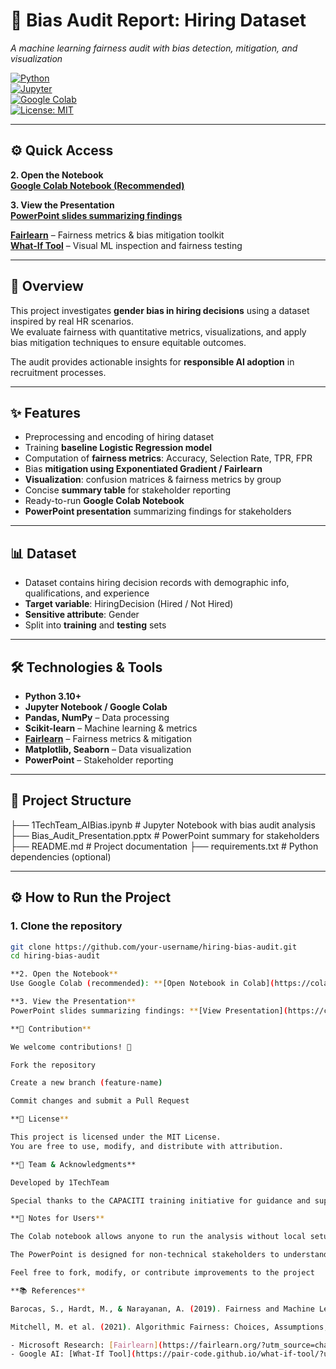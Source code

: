 # 🤖 Bias Audit Report: Hiring Dataset  

_A machine learning fairness audit with bias detection, mitigation, and visualization_  

[![Python](https://img.shields.io/badge/Python-3.10+-blue.svg)](https://www.python.org/)  
[![Jupyter](https://img.shields.io/badge/Notebook-Jupyter-orange.svg)](https://jupyter.org/)  
[![Google Colab](https://colab.research.google.com/assets/colab-badge.svg)](https://colab.research.google.com/drive/1djf_4VohnSw0qD3d5xZ9PqA_3QgY73Oa?usp=sharing)  
[![License: MIT](https://img.shields.io/badge/License-MIT-yellow.svg)](LICENSE)  

---

## ⚙️ Quick Access  

**2. Open the Notebook**  
**[Google Colab Notebook (Recommended)](https://colab.research.google.com/drive/1djf_4VohnSw0qD3d5xZ9PqA_3QgY73Oa?usp=sharing)**  

**3. View the Presentation**  
**[PowerPoint slides summarizing findings](https://capeitinitiative-my.sharepoint.com/:p:/g/personal/nontathu_sikhwebu_capaciti_org_za/EXt5hfJhKo5Cq8XBpc-r6SwBYJpw_bMvvUX5FJoixSh6rg?e=tr8MF8)**  

**[Fairlearn](https://fairlearn.org/?utm_source=chatgpt.com)** – Fairness metrics & bias mitigation toolkit  
**[What-If Tool](https://pair-code.github.io/what-if-tool/?utm_source=chatgpt.com)** – Visual ML inspection and fairness testing

---

## 📌 Overview  

This project investigates **gender bias in hiring decisions** using a dataset inspired by real HR scenarios.  
We evaluate fairness with quantitative metrics, visualizations, and apply bias mitigation techniques to ensure equitable outcomes.  

The audit provides actionable insights for **responsible AI adoption** in recruitment processes.  

---

## ✨ Features  

- Preprocessing and encoding of hiring dataset  
- Training **baseline Logistic Regression model**  
- Computation of **fairness metrics**: Accuracy, Selection Rate, TPR, FPR  
- Bias **mitigation using Exponentiated Gradient / Fairlearn**  
- **Visualization**: confusion matrices & fairness metrics by group  
- Concise **summary table** for stakeholder reporting  
- Ready-to-run **Google Colab Notebook**  
- **PowerPoint presentation** summarizing findings for stakeholders  

---

## 📊 Dataset  

- Dataset contains hiring decision records with demographic info, qualifications, and experience  
- **Target variable**: HiringDecision (Hired / Not Hired)  
- **Sensitive attribute**: Gender  
- Split into **training** and **testing** sets  

---

## 🛠️ Technologies & Tools  

- **Python 3.10+**  
- **Jupyter Notebook / Google Colab**  
- **Pandas, NumPy** – Data processing  
- **Scikit-learn** – Machine learning & metrics  
- **[Fairlearn](https://fairlearn.org/?utm_source=chatgpt.com)** – Fairness metrics & mitigation  
- **Matplotlib, Seaborn** – Data visualization  
- **PowerPoint** – Stakeholder reporting  

---

## 📂 Project Structure  


├── 1TechTeam_AIBias.ipynb # Jupyter Notebook with bias audit analysis
├── Bias_Audit_Presentation.pptx # PowerPoint summary for stakeholders
├── README.md # Project documentation
├── requirements.txt # Python dependencies (optional)


---

## ⚙️ How to Run the Project  

### 1. Clone the repository  
```bash
git clone https://github.com/your-username/hiring-bias-audit.git
cd hiring-bias-audit

**2. Open the Notebook**  
Use Google Colab (recommended): **[Open Notebook in Colab](https://colab.research.google.com/drive/1djf_4VohnSw0qD3d5xZ9PqA_3QgY73Oa?usp=sharing)**  

**3. View the Presentation**  
PowerPoint slides summarizing findings: **[View Presentation](https://capeitinitiative-my.sharepoint.com/:p:/g/personal/nontathu_sikhwebu_capaciti_org_za/EXt5hfJhKo5Cq8XBpc-r6SwBYJpw_bMvvUX5FJoixSh6rg?e=tr8MF8)**

**🙌 Contribution**

We welcome contributions! 🚀

Fork the repository

Create a new branch (feature-name)

Commit changes and submit a Pull Request

**📜 License**

This project is licensed under the MIT License.
You are free to use, modify, and distribute with attribution.

**👥 Team & Acknowledgments**

Developed by 1TechTeam

Special thanks to the CAPACITI training initiative for guidance and support

**📢 Notes for Users**

The Colab notebook allows anyone to run the analysis without local setup

The PowerPoint is designed for non-technical stakeholders to understand bias insights

Feel free to fork, modify, or contribute improvements to the project

**📚 References**

Barocas, S., Hardt, M., & Narayanan, A. (2019). Fairness and Machine Learning: Limitations and Opportunities

Mitchell, M. et al. (2021). Algorithmic Fairness: Choices, Assumptions, and Definitions

- Microsoft Research: [Fairlearn](https://fairlearn.org/?utm_source=chatgpt.com)  
- Google AI: [What-If Tool](https://pair-code.github.io/what-if-tool/?utm_source=chatgpt.com)





